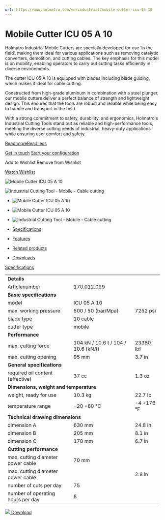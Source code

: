 ```yaml
---
url: https://www.holmatro.com/en/industrial/mobile-cutter-icu-05-10
---
```


# Mobile Cutter ICU 05 A 10

Holmatro Industrial Mobile Cutters are specially developed for use ‘in the field’, making them ideal for various applications such as removing catalytic converters, demolition, and cutting cables. The key emphasis for this model is on mobility, enabling operators to carry out cutting tasks efficiently in diverse environments.  
  
The cutter ICU 05 A 10 is equipped with blades including blade guiding, which makes it ideal for cable cutting.  
  
Constructed from high-grade aluminum in combination with a steel plunger, our mobile cutters deliver a perfect balance of strength and lightweight design. This ensures that the tools are robust and reliable while being easy to handle and transport in the field.  
  
With a strong commitment to safety, durability, and ergonomics, Holmatro's Industrial Cutting Tools stand out as reliable and high-performance tools, meeting the diverse cutting needs of industrial, heavy-duty applications while ensuring user comfort and safety.

[Read moreRead less](https://www.holmatro.com/en/industrial/mobile-cutter-icu-05-10#info)

[Get in touch](https://www.holmatro.com/en/industrial/contact?subject=Mobile%20Cutter%20ICU%2005%20A%2010%20\(170.012.099\)) [Start your configuration](https://industrialequipment.configurator.holmatro.com/?languageCode=en)

 Add to Wishlist Remove from Wishlist

[Watch Wishlist](https://www.holmatro.com/en/industrial/wishlist)

![Mobile Cutter ICU 05 A 10](https://www.holmatro.com/sites/default/files/styles/product_main_image/public/products/1c6d49d1-f5ad-476d-8883-2861c4e341b2/images/mobile-cutter-icu-05-10-en-b0f5a223-a02f-4e79-98f2-6feeb29f648b-E0001253.jpg?itok=sYD_uXL5)

![Industrial Cutting Tool - Mobile - Cable cutting](https://www.holmatro.com/sites/default/files/styles/product_main_image/public/products/79946ec5-c014-4394-8207-803de5bca7f8/images/industrial-cutting-tool-mobile-cable-cutting-en-331d13df-24e8-43e6-b9bb-ae9daeb4c256-E0002665.jpg?itok=iAEgJpHy)

- ![Mobile Cutter ICU 05 A 10](https://www.holmatro.com/sites/default/files/styles/product_main_image_small/public/products/1c6d49d1-f5ad-476d-8883-2861c4e341b2/images/mobile-cutter-icu-05-10-en-b0f5a223-a02f-4e79-98f2-6feeb29f648b-E0001253.jpg?itok=FJ8Dmu4z)
    
- ![Mobile Cutter ICU 05 A 10](https://www.holmatro.com/sites/default/files/styles/product_main_image_small/public/products/386738fc-8d6e-4dad-b983-ce01abf47516/images/industrial-cutting-tool-cable-cutting-en-f54336c7-0036-4257-ba95-1d6f407284f5-E0002696.jpg?itok=z308vtPx)
    
- ![Industrial Cutting Tool - Mobile - Cable cutting](https://www.holmatro.com/sites/default/files/styles/product_main_image_small/public/products/79946ec5-c014-4394-8207-803de5bca7f8/images/industrial-cutting-tool-mobile-cable-cutting-en-331d13df-24e8-43e6-b9bb-ae9daeb4c256-E0002665.jpg?itok=Zw3-b-MA)
    

- [Specifications](https://www.holmatro.com/en/industrial/mobile-cutter-icu-05-10#)
- [Features](https://www.holmatro.com/en/industrial/mobile-cutter-icu-05-10#)
- [Related products](https://www.holmatro.com/en/industrial/mobile-cutter-icu-05-10#)
- [Downloads](https://www.holmatro.com/en/industrial/mobile-cutter-icu-05-10#)

[Specifications](https://www.holmatro.com/en/industrial/mobile-cutter-icu-05-10#)

<table class="pdp__specs-table"><tbody><tr><td colspan="3"><b>Details</b></td></tr><tr><td>Articlenumber</td><td colspan="2">170.012.099</td></tr><tr><td colspan="3"><b>Basic specifications</b></td></tr><tr><td>model</td><td colspan="2">ICU 05 A 10</td></tr><tr><td>max. working pressure</td><td>500 / 50 (bar/Mpa)</td><td>7252 psi</td></tr><tr><td>blade type</td><td colspan="2">10 cable</td></tr><tr><td>cutter type</td><td colspan="2">mobile</td></tr><tr><td colspan="3"><b>Performance</b></td></tr><tr><td>max. cutting force</td><td>104 kN / 10.6 t / 104 / 10.6 (kN/t)</td><td>23380 lbf</td></tr><tr><td>max. cutting opening</td><td>95 mm</td><td>3.7 in</td></tr><tr><td colspan="3"><b>General specifications</b></td></tr><tr><td>required oil content (effective)</td><td>37 cc</td><td>1.3 oz</td></tr><tr><td colspan="3"><b>Dimensions, weight and temperature</b></td></tr><tr><td>weight, ready for use</td><td>10.3 kg</td><td>22.7 lb</td></tr><tr><td>temperature range</td><td>-20 +80 °C</td><td>-4 +176 °F</td></tr><tr><td colspan="3"><b>Technical drawing dimensions</b></td></tr><tr><td>dimension A</td><td>630 mm</td><td>24.8 in</td></tr><tr><td>dimension B</td><td>205 mm</td><td>8.1 in</td></tr><tr><td>dimension C</td><td>170 mm</td><td>6.7 in</td></tr><tr><td colspan="3"><b>Cutting performance</b></td></tr><tr><td>max. cutting diameter power cable</td><td>70 mm</td><td></td></tr><tr><td>max. cutting diameter power cable</td><td></td><td>2.8 in</td></tr><tr><td>number of cuts per day</td><td colspan="2">75</td></tr><tr><td>number of operating hours per day</td><td colspan="2">8</td></tr></tbody></table>

 [![](https://www.holmatro.com/sites/default/files/styles/specification_sheet_thumbnail/public/products/1c6d49d1-f5ad-476d-8883-2861c4e341b2/technical-drawing/technical-drawing-mobile-cutters-icu-05-en-0f29aada-a486-48cc-86d2-2db615d437b1-E0017378.jpg?itok=10ogX8OL) Download](https://www.holmatro.com/sites/default/files/products/1c6d49d1-f5ad-476d-8883-2861c4e341b2/technical-drawing/technical-drawing-mobile-cutters-icu-05-en-0f29aada-a486-48cc-86d2-2db615d437b1-E0017378.jpg)

